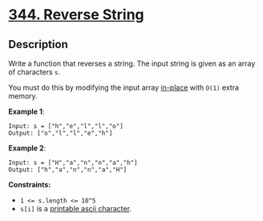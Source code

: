 # [344. Reverse String](https://leetcode.com/problems/reverse-string/)

## Description

Write a function that reverses a string. The input string is given as an array of characters `s`.

You must do this by modifying the input array [in-place](https://en.wikipedia.org/wiki/In-place_algorithm) with `O(1)` extra memory.


**Example 1**:
```
Input: s = ["h","e","l","l","o"]
Output: ["o","l","l","e","h"]
```

**Example 2**:
```
Input: s = ["H","a","n","n","a","h"]
Output: ["h","a","n","n","a","H"]
```

**Constraints:**
* `1 <= s.length <= 10^5`
* `s[i]` is a [printable ascii character](https://en.wikipedia.org/wiki/ASCII#Printable_characters).


